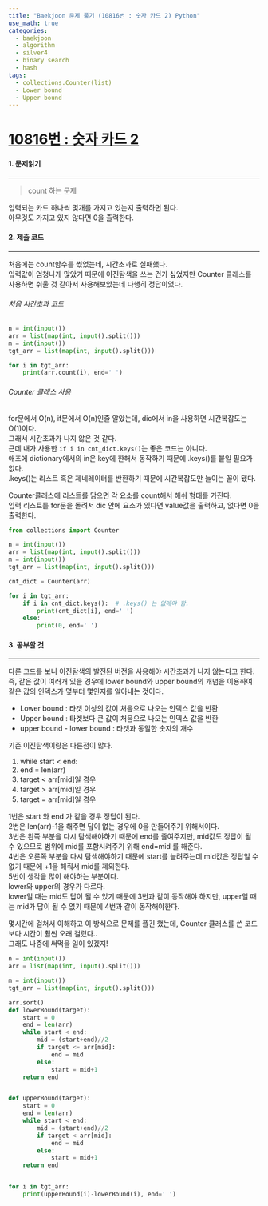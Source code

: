 ```yaml
---
title: "Baekjoon 문제 풀기 (10816번 : 숫자 카드 2) Python"
use_math: true
categories:
  - baekjoon
  - algorithm
  - silver4
  - binary search
  - hash
tags:
  - collections.Counter(list)
  - Lower bound
  - Upper bound
---
```



# [10816번 : 숫자 카드 2](https://www.acmicpc.net/problem/10816)



#### 1. 문제읽기
---

> count 하는 문제  

입력되는 카드 하나씩 몇개를 가지고 있는지 출력하면 된다.  
아무것도 가지고 있지 않다면 0을 출력한다.  

#### 2. 제출 코드 
---

처음에는 count함수를 썼었는데, 시간초과로 실패했다.  
입력값이 엄청나게 많았기 때문에 이진탐색을 쓰는 건가 싶었지만 Counter 클래스를 사용하면 쉬울 것 같아서 사용해보았는데 다행히 정답이었다.  


###### 처음 시간초과 코드  

```python
n = int(input())
arr = list(map(int, input().split()))
m = int(input())
tgt_arr = list(map(int, input().split()))

for i in tgt_arr:
    print(arr.count(i), end=' ')
```

###### Counter 클래스 사용  

for문에서 O(n), if문에서 O(n)인줄 알았는데, dic에서 in을 사용하면 시간복잡도는 O(1)이다.  
그래서 시간초과가 나지 않은 것 같다.  
근데 내가 사용한 `if i in cnt_dict.keys()`는 좋은 코드는 아니다.  
애초에 dictionary에서의 in은 key에 한해서 동작하기 때문에 .keys()를 붙일 필요가 없다.  
.keys()는 리스트 혹은 제네레이터를 반환하기 때문에 시간복잡도만 늘이는 꼴이 됐다.  



Counter클래스에 리스트를 담으면 각 요소를 count해서 해쉬 형태를 가진다.  
입력 리스트를 for문을 돌려서 dic 안에 요소가 있다면 value값을 출력하고, 없다면 0을 출력한다.  

```python
from collections import Counter

n = int(input())
arr = list(map(int, input().split()))
m = int(input())
tgt_arr = list(map(int, input().split()))

cnt_dict = Counter(arr)

for i in tgt_arr:
    if i in cnt_dict.keys():  # .keys() 는 없애야 함.
        print(cnt_dict[i], end=' ')
    else:
        print(0, end=' ')
```


#### 3. 공부할 것
---

다른 코드를 보니 이진탐색의 발전된 버전을 사용해야 시간초과가 나지 않는다고 한다.  
즉, 같은 값이 여러개 있을 경우에 lower bound와 upper bound의 개념을 이용하여  같은 값의 인덱스가 몇부터 몇인지를 알아내는 것이다.  

- Lower bound : 타겟 이상의 값이 처음으로 나오는 인덱스 값을 반환  
- Upper bound : 타겟보다 큰 값이 처음으로 나오는 인덱스 값을 반환  
- upper bound - lower bound : 타겟과 동일한 숫자의 개수  

기존 이진탐색이랑은 다른점이 많다.  

1. while start < end:  
2. end = len(arr)  
3. target < arr[mid]일 경우  
4. target > arr[mid]일 경우  
5. target = arr[mid]일 경우  

1번은 start 와 end 가 같을 경우 정답이 된다.  
2번은 len(arr)-1을 해주면 답이 없는 경우에 0을 만들어주기 위해서이다.  
3번은 왼쪽 부분을 다시 탐색해야하기 때문에 end를 줄여주지만, mid값도 정답이 될 수 있으므로 범위에 mid를 포함시켜주기 위해 end=mid 를 해준다.  
4번은 오른쪽 부분을 다시 탐색해야하기 때문에 start를 늘려주는데 mid값은 정답일 수 없기 때문에 +1을 해줘서 mid를 제외한다.  
5번이 생각을 많이 해야하는 부분이다.  
lower와 upper의 경우가 다르다.  
lower일 때는 mid도 답이 될 수 있기 때문에 3번과 같이 동작해야 하지만, upper일 때는 mid가 답이 될 수 없기 때문에 4번과 같이 동작해야한다.  



몇시간에 걸쳐서 이해하고 이 방식으로 문제를 풀긴 했는데, Counter 클래스를 쓴 코드보다 시간이 훨씬 오래 걸렸다..  
그래도 나중에 써먹을 일이 있겠지!  

```python
n = int(input())
arr = list(map(int, input().split()))

m = int(input())
tgt_arr = list(map(int, input().split()))

arr.sort()
def lowerBound(target):
    start = 0
    end = len(arr)
    while start < end:  
        mid = (start+end)//2
        if target <= arr[mid]:
            end = mid
        else:
            start = mid+1
    return end


def upperBound(target):
    start = 0
    end = len(arr)
    while start < end:
        mid = (start+end)//2
        if target < arr[mid]:
            end = mid
        else:
            start = mid+1
    return end


for i in tgt_arr:
    print(upperBound(i)-lowerBound(i), end=' ')
```

